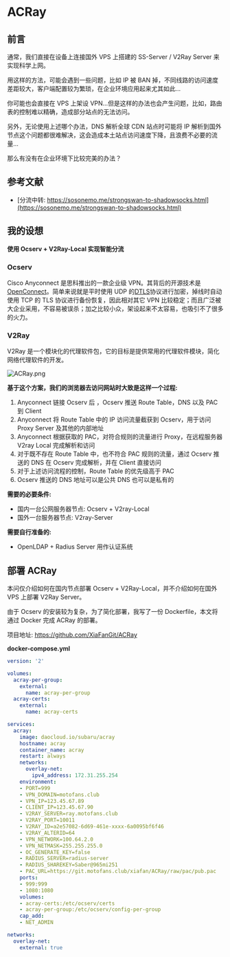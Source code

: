 # ACRay
## 前言

通常，我们直接在设备上连接国外 VPS 上搭建的 SS-Server / V2Ray Server 来实现科学上网。

用这样的方法，可能会遇到一些问题，比如 IP 被 BAN 掉，不同线路的访问速度差距较大，客户端配置较为繁琐，在企业环境应用起来尤其如此...

你可能也会直接在 VPS 上架设 VPN...但是这样的办法也会产生问题，比如，路由表的控制难以精确，造成部分站点的无法访问。

另外，无论使用上述哪个办法，DNS 解析全球 CDN 站点时可能将 IP 解析到国外节点这个问题都很难解决，这会造成本土站点访问速度下降，且浪费不必要的流量...

那么有没有在企业环境下比较完美的办法？

## 参考文献

* [分流中转: https://sosonemo.me/strongswan-to-shadowsocks.html](https://sosonemo.me/strongswan-to-shadowsocks.html)

## 我的设想

**使用 Ocserv + V2Ray-Local 实现智能分流**

### Ocserv

Cisco Anyconnect 是思科推出的一款企业级 VPN。其背后的开源技术是[OpenConnect](http://en.wikipedia.org/wiki/OpenConnect)。简单来说就是平时使用 UDP 的[DTLS](http://en.wikipedia.org/wiki/Datagram_Transport_Layer_Security)协议进行加密，掉线时自动使用 TCP 的 TLS 协议进行备份恢复，因此相对其它 VPN 比较稳定；而且广泛被大企业采用，不容易被误杀；加之比较小众，架设起来不太容易，也吸引不了很多的火力。

### V2Ray

V2Ray 是一个模块化的代理软件包，它的目标是提供常用的代理软件模块，简化网络代理软件的开发。

![ACRay.png](https://github.com/XiaFanGit/ACRay/raw/master/ACRay.png)

**基于这个方案，我们的浏览器去访问网站时大致是这样一个过程:**

1. Anyconnect 链接 Ocserv 后 ，Ocserv 推送 Route Table，DNS 以及 PAC 到 Client
2. Anyconnect 将 Route Table 中的 IP 访问流量截获到 Ocserv，用于访问 Proxy Server 及其他的内部地址
3. Anyconnect 根据获取的 PAC，对符合规则的流量进行 Proxy，在远程服务器 V2ray Local 完成解析和访问
4. 对于既不存在 Route Table 中，也不符合 PAC 规则的流量，通过 Ocserv 推送的 DNS 在 Ocserv 完成解析，并在 Client 直接访问
5. 对于上述访问流程的控制，Route Table 的优先级高于 PAC
6. Ocserv 推送的 DNS 地址可以是公共 DNS 也可以是私有的

**需要的必要条件:**

* 国内一台公网服务器节点: Ocserv + V2ray-Local
* 国外一台服务器节点: V2ray-Server

**需要自行准备的:**

* OpenLDAP + Radius Server 用作认证系统
 
## 部署 ACRay

本问仅介绍如何在国内节点部署 Ocserv + V2Ray-Local，并不介绍如何在国外 VPS 上部署 V2Ray Server。

由于 Ocserv 的安装较为复杂，为了简化部署，我写了一份 Dockerfile，本文将通过 Docker 完成 ACRay 的部署。

项目地址: https://github.com/XiaFanGit/ACRay

**docker-compose.yml**

```yml
version: '2'

volumes:
  acray-per-group:
    external:
      name: acray-per-group
  acray-certs:
    external:
      name: acray-certs

services:
  acray:
    image: daocloud.io/subaru/acray
    hostname: acray
    container_name: acray
    restart: always
    networks:
      overlay-net:
        ipv4_address: 172.31.255.254
    environment:
    - PORT=999
    - VPN_DOMAIN=motofans.club
    - VPN_IP=123.45.67.89
    - CLIENT_IP=123.45.67.90
    - V2RAY_SERVER=ray.motofans.club
    - V2RAY_PORT=10011
    - V2RAY_ID=a2e57082-6d69-461e-xxxx-6a0095bf6f46
    - V2RAY_ALTERID=64
    - VPN_NETWORK=100.64.2.0
    - VPN_NETMASK=255.255.255.0
    - OC_GENERATE_KEY=false
    - RADIUS_SERVER=radius-server
    - RADIUS_SHAREKEY=Saber@965mi251
    - PAC_URL=https://git.motofans.club/xiafan/ACRay/raw/pac/pub.pac
    ports:
    - 999:999
    - 1080:1080
    volumes:
    - acray-certs:/etc/ocserv/certs
    - acray-per-group:/etc/ocserv/config-per-group
    cap_add:
    - NET_ADMIN

networks:
  overlay-net:
    external: true
```
